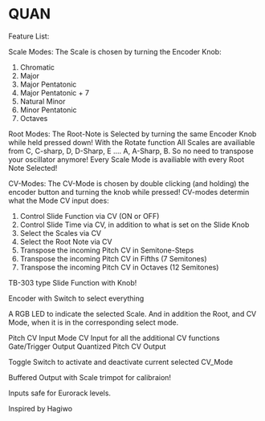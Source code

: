 # QUAN

Feature List:


Scale Modes:
The Scale is chosen by turning the Encoder Knob:

1. Chromatic
2. Major
3. Major Pentatonic
4. Major Pentatonic + 7
5. Natural Minor 
6. Minor Pentatonic
7. Octaves


Root Modes:
The Root-Note is Selected by turning the same Encoder Knob while held pressed down!
With the Rotate function All Scales are availiable from C, C-sharp, D, D-Sharp, E .... A, A-Sharp, B. So no need to transpose your oscillator anymore!
Every Scale Mode is availiable with every Root Note Selected!


CV-Modes:
The CV-Mode is chosen by double clicking (and holding) the encoder button and turning the knob while pressed!
CV-modes determin what the Mode CV input does:

1. Control Slide Function via CV (ON or OFF)
2. Control Slide Time via CV, in addition to what is set on the Slide Knob
3. Select the Scales via CV
4. Select the Root Note via CV
5. Transpose the incoming Pitch CV in Semitone-Steps
6. Transpose the incoming Pitch CV in Fifths (7 Semitones)
7. Transpose the incoming Pitch CV in Octaves (12 Semitones)


TB-303 type Slide Function with Knob!

Encoder with Switch to select everything

A RGB LED to indicate the selected Scale. And in addition the Root, and CV Mode, when it is in the corresponding select mode.

Pitch CV Input 
Mode CV Input for all the additional CV functions
Gate/Trigger Output
Quantized Pitch CV Output

Toggle Switch to activate and deactivate current selected CV_Mode

Buffered Output with Scale trimpot for calibraion!

Inputs safe for Eurorack levels.

Inspired by Hagiwo
